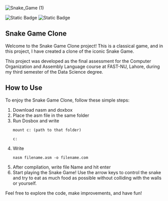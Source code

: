 

![Snake_Game (1)](https://github.com/ahmdbilal81/Snake_Game_Assembly/assets/138764971/f7867480-dec4-48f3-a520-0560876f3106)

![Static Badge](https://img.shields.io/badge/Snake%20Game-Assembly%208088-red) ![Static Badge](https://img.shields.io/badge/Nasm-Dosbox-blue)


<h2>Snake Game Clone</h2>

<p>Welcome to the Snake Game Clone project! This is a classical game, and in this project, I have created a clone of the iconic Snake Game.</p>

<p>This project was developed as the final assessment for the Computer Organization and Assembly Language course at FAST-NU, Lahore, during my third semester of the Data Science degree.</p>

<h2>How to Use</h2>

<p>To enjoy the Snake Game Clone, follow these simple steps:</p>

<ol>
<li>Download nasm and doxbox</li>
<li>Place the asm file in the same folder</li>
<li>Run Dosbox and write</li>
<pre><code>mount c: (path to that folder)</code></pre>
<pre><code>c:</code></pre>

<li>Write</li>
<pre><code>nasm filename.asm -o filename.com</code></pre>
        
<li>After compilation, write file Name and hit enter</li>
        

<li>Start playing the Snake Game! Use the arrow keys to control the snake and try to eat as much food as possible without colliding with the walls or yourself.</li>
</ol>

<p>Feel free to explore the code, make improvements, and have fun!</p>

